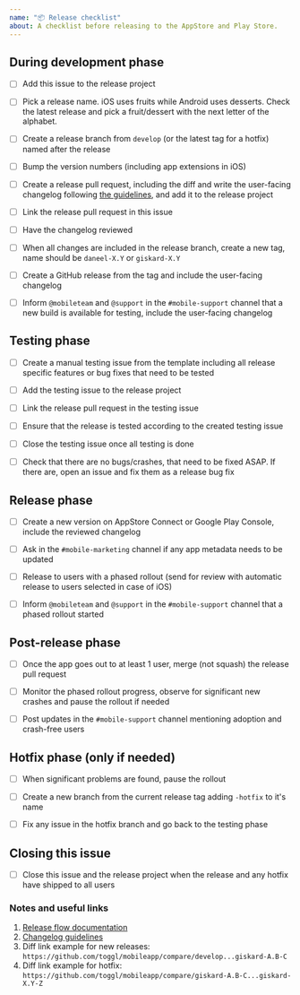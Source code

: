 ```yaml
---
name: "📦 Release checklist"
about: A checklist before releasing to the AppStore and Play Store.
---
```


## During development phase

- [ ] Add this issue to the release project
- [ ] Pick a release name. iOS uses fruits while Android uses desserts. Check the latest release and pick a fruit/dessert with the next letter of the alphabet.
- [ ] Create a release branch from `develop` (or the latest tag for a hotfix) named after the release
- [ ] Bump the version numbers (including app extensions in iOS)
- [ ] Create a release pull request, including the diff and write the user-facing changelog following [the guidelines][2], and add it to the release project
- [ ] Link the release pull request in this issue
- [ ] Have the changelog reviewed
- [ ] When all changes are included in the release branch, create a new tag, name should be `daneel-X.Y` or `giskard-X.Y`
- [ ] Create a GitHub release from the tag and include the user-facing changelog
- [ ] Inform `@mobileteam` and `@support` in the `#mobile-support` channel that a new build is available for testing, include the user-facing changelog


## Testing phase

- [ ] Create a manual testing issue from the template including all release specific features or bug fixes that need to be tested
- [ ] Add the testing issue to the release project
- [ ] Link the release pull request in the testing issue
- [ ] Ensure that the release is tested according to the created testing issue
- [ ] Close the testing issue once all testing is done
- [ ] Check that there are no bugs/crashes, that need to be fixed ASAP. If there are, open an issue and fix them as a release bug fix


## Release phase

- [ ] Create a new version on AppStore Connect or Google Play Console, include the reviewed changelog
- [ ] Ask in the `#mobile-marketing` channel if any app metadata needs to be updated
- [ ] Release to users with a phased rollout (send for review with automatic release to users selected in case of iOS)
- [ ] Inform `@mobileteam` and `@support` in the `#mobile-support` channel that a phased rollout started


## Post-release phase

- [ ] Once the app goes out to at least 1 user, merge (not squash) the release pull request
- [ ] Monitor the phased rollout progress, observe for significant new crashes and pause the rollout if needed
- [ ] Post updates in the `#mobile-support` channel mentioning adoption and crash-free users


## Hotfix phase (only if needed)

- [ ] When significant problems are found, pause the rollout
- [ ] Create a new branch from the current release tag adding `-hotfix` to it's name
- [ ] Fix any issue in the hotfix branch and go back to the testing phase


## Closing this issue

- [ ] Close this issue and the release project when the release and any hotfix have shipped to all users


### Notes and useful links

1. [Release flow documentation][1]
2. [Changelog guidelines][2]
3. Diff link example for new releases: `https://github.com/toggl/mobileapp/compare/develop...giskard-A.B-C`
4. Diff link example for hotfix: `https://github.com/toggl/mobileapp/compare/giskard-A.B-C...giskard-X.Y-Z`

[1]: https://github.com/toggl/mobile-docs/blob/develop/release-flow.md
[2]: https://github.com/toggl/mobile-docs/blob/develop/release-flow.md#write-a-changelog-our-users-can-understand
